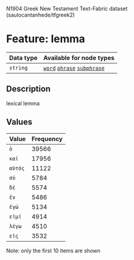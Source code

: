<p>N1904 Greek New Testament Text-Fabric dataset (saulocantanhede/tfgreek2)</p>

<h1>Feature: lemma</h1>

<table>
<thead>
<tr>
  <th>Data type</th>
  <th>Available for node types</th>
</tr>
</thead>
<tbody>
<tr>
  <td><code>string</code></td>
  <td><A HREF="featurebynodetype.md#word"><code>word</code></A> <A HREF="featurebynodetype.md#phrase"><code>phrase</code></A> <A HREF="featurebynodetype.md#subphrase"><code>subphrase</code></A></td>
</tr>
</tbody>
</table>

<h2>Description</h2>

<p>lexical lemma</p>

<h2>Values</h2>

<table>
<thead>
<tr>
  <th>Value</th>
  <th>Frequency</th>
</tr>
</thead>
<tbody>
<tr>
  <td><code>ὁ</code></td>
  <td>39566</td>
</tr>
<tr>
  <td><code>καί</code></td>
  <td>17956</td>
</tr>
<tr>
  <td><code>αὐτός</code></td>
  <td>11122</td>
</tr>
<tr>
  <td><code>σύ</code></td>
  <td>5784</td>
</tr>
<tr>
  <td><code>δέ</code></td>
  <td>5574</td>
</tr>
<tr>
  <td><code>ἐν</code></td>
  <td>5486</td>
</tr>
<tr>
  <td><code>ἐγώ</code></td>
  <td>5134</td>
</tr>
<tr>
  <td><code>εἰμί</code></td>
  <td>4914</td>
</tr>
<tr>
  <td><code>λέγω</code></td>
  <td>4510</td>
</tr>
<tr>
  <td><code>εἰς</code></td>
  <td>3532</td>
</tr>
</tbody>
</table>

<p>Note: only the first 10 items are shown</p>
